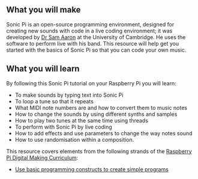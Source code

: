 ## What you will make

Sonic Pi is an open-source programming environment, designed for creating new sounds with code in a live coding environment; it was developed by [Dr Sam Aaron](http://sam.aaron.name/) at the University of Cambridge. He uses the software to perform live with his band. This resource will help get you started with the basics of Sonic Pi so that you can code your own music.

## What you will learn

By following this Sonic Pi tutorial on your Raspberry Pi you will learn:

- To make sounds by typing text into Sonic Pi
- To loop a tune so that it repeats
- What MIDI note numbers are and how to convert them to music notes
- How to change the sounds by using different synths and samples
- How to play two tunes at the same time using threads
- To perform with Sonic Pi by live coding
- How to add effects and use parameters to change the way notes sound
- How to use randomisation within a composition. 

This resource covers elements from the following strands of the [Raspberry Pi Digital Making Curriculum](https://www.raspberrypi.org/curriculum/):

- [Use basic programming constructs to create simple programs](https://www.raspberrypi.org/curriculum/programming/creator)